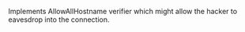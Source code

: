 
Implements AllowAllHostname verifier which might allow the hacker to
eavesdrop into the connection.
